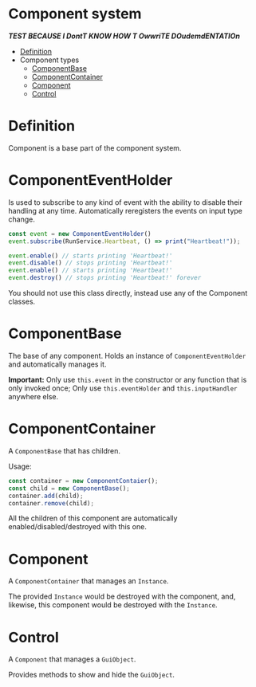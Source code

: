 # Component system
***TEST BECAUSE I DontT KNOW HOW T OwwriTE DOudemdENTATIOn***


* [Definition](#Definition)
* Component types
  * [ComponentBase](#ComponentBase)
  * [ComponentContainer](#ComponentContainer)
  * [Component](#Component)
  * [Control](#Control)


# Definition
Component is a base part of the component system.

# ComponentEventHolder
Is used to subscribe to any kind of event with the ability to disable their handling at any time. Automatically reregisters the events on input type change.
```ts
const event = new ComponentEventHolder()
event.subscribe(RunService.Heartbeat, () => print("Heartbeat!"));

event.enable() // starts printing 'Heartbeat!'
event.disable() // stops printing 'Heartbeat!'
event.enable() // starts printing 'Heartbeat!'
event.destroy() // stops printing 'Heartbeat!' forever
```

You should not use this class directly, instead use any of the Component classes.

# ComponentBase
The base of any component. Holds an instance of `ComponentEventHolder` and automatically manages it.

**Important:**
Only use `this.event` in the constructor or any function that is only invoked once;
Only use `this.eventHolder` and `this.inputHandler` anywhere else.

# ComponentContainer
A `ComponentBase` that has children.

Usage:
```ts
const container = new ComponentContaier();
const child = new ComponentBase();
container.add(child);
container.remove(child);
```
All the children of this component are automatically enabled/disabled/destroyed with this one.

# Component
A `ComponentContainer` that manages an `Instance`.

The provided `Instance` would be destroyed with the component, and, likewise, this component would be destroyed with the `Instance`.

# Control
A `Component` that manages a `GuiObject`.

Provides methods to show and hide the `GuiObject`.
